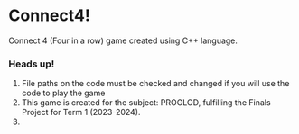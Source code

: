 # Connect4!
Connect 4 (Four in a row) game created using C++ language. 

### Heads up!
1. File paths on the code must be checked and changed if you will use the code to play the game
2. This game is created for the subject: PROGLOD, fulfilling the Finals Project for Term 1 (2023-2024).
3. 
